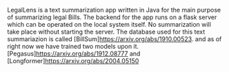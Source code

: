 LegalLens is a text summarization app written in Java for the main purpose of summarizing legal Bills. The backend for the app runs on a flask server which can be operated on the local system itself. No summarization will take place without starting the server. The database used for this text summariazion is called [BillSum]https://arxiv.org/abs/1910.00523. and as of right now we have trained two models upon it. [Pegasus]https://arxiv.org/abs/1912.08777 and [Longformer]https://arxiv.org/abs/2004.05150
